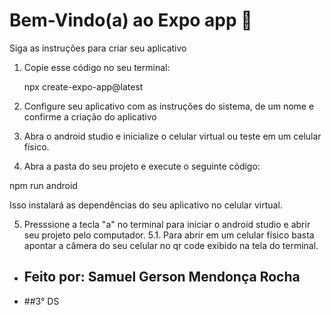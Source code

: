 # Bem-Vindo(a) ao Expo app 👋

Siga as instruções para criar seu aplicativo

1. Copie esse código no seu terminal:

   npx create-expo-app@latest

2. Configure seu aplicativo com as instruções do sistema, de um nome e confirme a criação do aplicativo

3. Abra o android studio e inicialize o celular virtual ou teste em um celular físico.

4.  Abra a pasta do seu projeto e execute o  seguinte código:

   npm run android

Isso instalará as dependências do seu aplicativo no celular virtual.

5. Presssione a tecla "a" no terminal para iniciar o android studio e abrir seu projeto pelo computador.
5.1. Para abrir em um celular físico basta apontar a câmera do seu celular no qr code exibido na tela do terminal.


- ## Feito por: Samuel Gerson Mendonça Rocha
- ##3° DS
